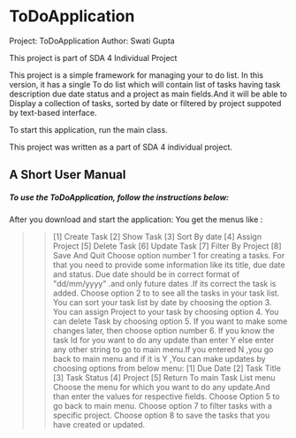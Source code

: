 # ToDoApplication
Project: ToDoApplication
Author: Swati Gupta

This project is part of SDA 4 Individual Project
   
This project is a simple framework for managing your to do list. In this version,
it has a single To do list which will contain list of tasks having task description
due date status and a project as main fields.And it will be able to Display a 
collection of tasks, sorted by date or filtered by project suppoted by text-based 
interface.

To start this application, run the main class.

This project was written as a part of SDA 4 individual project.


## A Short User Manual
##### To use the ToDoApplication, follow the instructions below:
After you download and start the application:
You get the menus like :
>> [1] Create Task
>> [2] Show Task
>> [3] Sort By date
>> [4] Assign Project
>> [5] Delete Task
>> [6] Update Task
>> [7] Filter By Project
>> [8] Save And Quit
Choose option number 1 for creating a tasks. For that you need to provide some information like its title, due date and status. Due date should be in correct format of "dd/mm/yyyy" .and only future dates .If its correct the task is added.
Choose option 2 to to see all the tasks in your task list.
You can sort your task list by date by choosing the option 3.
You can assign Project to your task by choosing option 4.
You can delete Task by choosing option 5.
If you want to make some changes later, then choose option number 6. If you know the task Id for you want to do any update than enter Y else enter any other string to go to main menu.If you entered N ,you go back to main menu and if it is Y ,You can make updates by choosing options from below menu:
>> [1] Due Date
>> [2] Task Title
>> [3] Task Status
>> [4] Project
>> [5] Return To main Task List menu
Choose the menu for which you want to do any update.And than enter the values for respective fields.
Choose Option 5 to go back to main menu.
Choose option 7 to filter tasks with a specific project.
Choose option 8 to save the tasks that you have created or updated.




